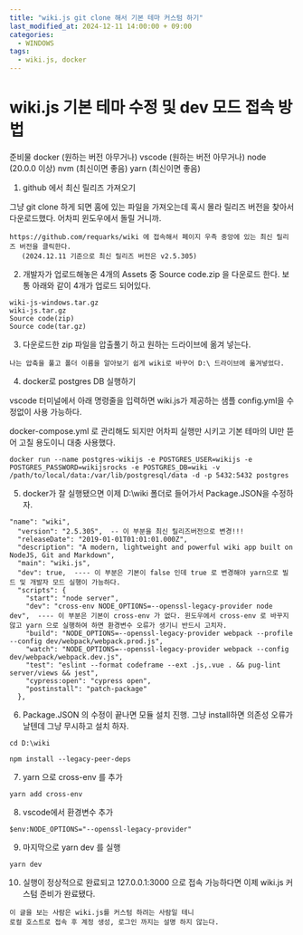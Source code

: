```yaml
---
title: "wiki.js git clone 해서 기본 테마 커스텀 하기"
last_modified_at: 2024-12-11 14:00:00 + 09:00
categories:
  - WINDOWS
tags:
  - wiki.js, docker
---
```


wiki.js 기본 테마 수정 및 dev 모드 접속 방법
===


준비물
docker (원하는 버전 아무거나)
vscode (원하는 버전 아무거나)
node (20.0.0 이상)
nvm (최신이면 좋음)
yarn (최신이면 좋음)



1. github 에서 최신 릴리즈 가져오기

그냥 git clone 하게 되면 홈에 있는 파일을 가져오는데 혹시 몰라 릴리즈 버전을 찾아서 다운로드했다.
어차피 윈도우에서 돌릴 거니까.
```
https://github.com/requarks/wiki 에 접속해서 페이지 우측 중앙에 있는 최신 릴리즈 버전을 클릭한다.
   (2024.12.11 기준으로 최신 릴리즈 버전은 v2.5.305)
```

2. 개발자가 업로드해놓은 4개의 Assets 중 Source code.zip 을 다운로드 한다.
보통 아래와 같이 4개가 업로드 되어있다.
```
wiki-js-windows.tar.gz
wiki-js.tar.gz
Source code(zip)
Source code(tar.gz)
```

3. 다운로드한 zip 파일을 압출풀기 하고 원하는 드라이브에 옮겨 넣는다.
```
나는 압축을 풀고 폴더 이름을 알아보기 쉽게 wiki로 바꾸어 D:\ 드라이브에 옮겨넣었다.
```

4. docker로 postgres DB 실행하기

vscode 터미널에서 아래 명령줄을 입력하면 wiki.js가 제공하는 샘플 config.yml을 수정없이 사용 가능하다.

docker-compose.yml 로 관리해도 되지만 어차피 실행만 시키고 기본 테마의 UI만 뜯어 고칠 용도이니 대충 사용했다.
```
docker run --name postgres-wikijs -e POSTGRES_USER=wikijs -e POSTGRES_PASSWORD=wikijsrocks -e POSTGRES_DB=wiki -v /path/to/local/data:/var/lib/postgresql/data -d -p 5432:5432 postgres
```

5. docker가 잘 실행됐으면 이제 D:\wiki 폴더로 들어가서 Package.JSON을 수정하자.

```
"name": "wiki",
  "version": "2.5.305",  -- 이 부분을 최신 릴리즈버전으로 변경!!!
  "releaseDate": "2019-01-01T01:01:01.000Z",
  "description": "A modern, lightweight and powerful wiki app built on NodeJS, Git and Markdown",
  "main": "wiki.js",
  "dev": true,  ---- 이 부분은 기본이 false 인데 true 로 변경해야 yarn으로 빌드 및 개발자 모드 실행이 가능하다.
  "scripts": {
    "start": "node server",
    "dev": "cross-env NODE_OPTIONS=--openssl-legacy-provider node dev",  ---- 이 부분은 기본이 cross-env 가 없다. 윈도우에서 cross-env 로 바꾸지 않고 yarn 으로 실행하여 하면 환경변수 오류가 생기니 반드시 고치자.
    "build": "NODE_OPTIONS=--openssl-legacy-provider webpack --profile --config dev/webpack/webpack.prod.js",
    "watch": "NODE_OPTIONS=--openssl-legacy-provider webpack --config dev/webpack/webpack.dev.js",
    "test": "eslint --format codeframe --ext .js,.vue . && pug-lint server/views && jest",
    "cypress:open": "cypress open",
    "postinstall": "patch-package"
  },
```

6. Package.JSON 의 수정이 끝나면 모듈 설치 진행.
그냥 install하면 의존성 오류가 날텐데 그냥 무시하고 설치 하자.
```
cd D:\wiki

npm install --legacy-peer-deps
```

7. yarn 으로 cross-env 를 추가
```
yarn add cross-env
```

8. vscode에서 환경변수 추가 
```
$env:NODE_OPTIONS="--openssl-legacy-provider"
```

9. 마지막으로 yarn dev 를 실행
```
yarn dev
```

10. 실행이 정상적으로 완료되고 127.0.0.1:3000 으로 접속 가능하다면 이제 wiki.js 커스텀 준비가 완료됐다.
```
이 글을 보는 사람은 wiki.js를 커스텀 하려는 사람일 테니
로컬 호스트로 접속 후 계정 생성, 로그인 까지는 설명 하지 않는다.
```


<!--

주석 위치

-->




